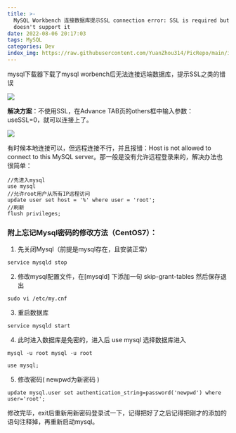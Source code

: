 ```yaml
---
title: >-
  MySQL Workbench 连接数据库提示SSL connection error: SSL is required but the server
  doesn't support it
date: 2022-08-06 20:17:03
tags: MySQL
categories: Dev
index_img: https://raw.githubusercontent.com/YuanZhou314/PicRepo/main/imgs/old/MySQL.png
---
```


<!-- more -->

mysql下载器下载了mysql worbench后无法连接远端数据库，提示SSL之类的错误

![](https://raw.githubusercontent.com/YuanZhou314/PicRepo/main/imgs/20220806201747.png)

 

 

**解决方案**：不使用SSL，在Advance TAB页的others框中输入参数：useSSL=0，就可以连接上了。

 

![](https://raw.githubusercontent.com/YuanZhou314/PicRepo/main/imgs/20220806201800.png)

 

 

有时候本地连接可以，但远程连接不行，并且报错：Host is not allowed to connect to this MySQL server。那一般是没有允许远程登录来的，解决办法也很简单：

```
//先进入mysql
use mysql
//允许root用户从所有IP远程访问
update user set host = '%' where user = 'root';
//刷新
flush privileges;
```

 

 

### 附上忘记Mysql密码的修改方法（CentOS7）：

1. 先关闭Mysql（前提是mysql存在，且安装正常）

```
service mysqld stop
```

2. 修改mysql配置文件，在[mysqld] 下添加一句 skip-grant-tables 然后保存退出

```
sudo vi /etc/my.cnf
```

3. 重启数据库

```
service mysqld start
```

4. 此时进入数据库是免密的，进入后 use mysql 选择数据库进入

```
mysql -u root mysql -u root 

use mysql;
```

5. 修改密码( newpwd为新密码 )

```
update mysql.user set authentication_string=password('newpwd') where user='root';
```

 

修改完毕，exit后重新用新密码登录试一下，记得把好了之后记得把刚才的添加的语句注释掉，再重新启动mysql。


